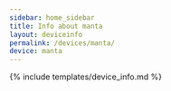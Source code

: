 ```yaml
---
sidebar: home_sidebar
title: Info about manta
layout: deviceinfo
permalink: /devices/manta/
device: manta
---
```

{% include templates/device_info.md %}

